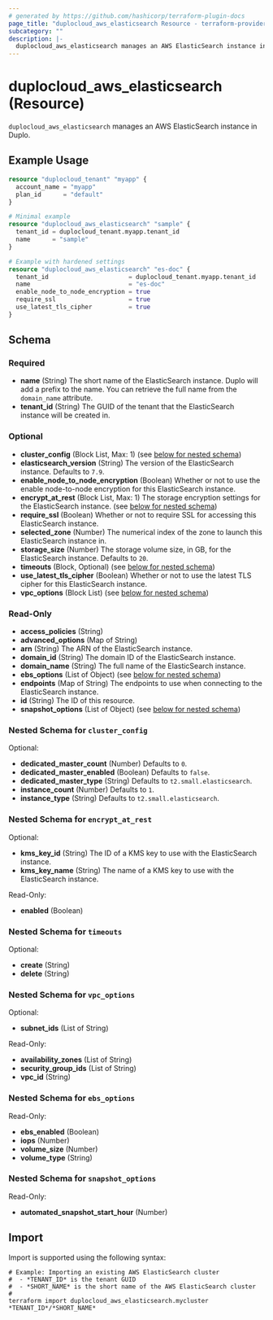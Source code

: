```yaml
---
# generated by https://github.com/hashicorp/terraform-plugin-docs
page_title: "duplocloud_aws_elasticsearch Resource - terraform-provider-duplocloud"
subcategory: ""
description: |-
  duplocloud_aws_elasticsearch manages an AWS ElasticSearch instance in Duplo.
---
```


# duplocloud_aws_elasticsearch (Resource)

`duplocloud_aws_elasticsearch` manages an AWS ElasticSearch instance in Duplo.

## Example Usage

```terraform
resource "duplocloud_tenant" "myapp" {
  account_name = "myapp"
  plan_id      = "default"
}

# Minimal example
resource "duplocloud_aws_elasticsearch" "sample" {
  tenant_id = duplocloud_tenant.myapp.tenant_id
  name      = "sample"
}

# Example with hardened settings
resource "duplocloud_aws_elasticsearch" "es-doc" {
  tenant_id                      = duplocloud_tenant.myapp.tenant_id
  name                           = "es-doc"
  enable_node_to_node_encryption = true
  require_ssl                    = true
  use_latest_tls_cipher          = true
}
```

<!-- schema generated by tfplugindocs -->
## Schema

### Required

- **name** (String) The short name of the ElasticSearch instance.  Duplo will add a prefix to the name.  You can retrieve the full name from the `domain_name` attribute.
- **tenant_id** (String) The GUID of the tenant that the ElasticSearch instance will be created in.

### Optional

- **cluster_config** (Block List, Max: 1) (see [below for nested schema](#nestedblock--cluster_config))
- **elasticsearch_version** (String) The version of the ElasticSearch instance. Defaults to `7.9`.
- **enable_node_to_node_encryption** (Boolean) Whether or not to use the enable node-to-node encryption for this ElasticSearch instance.
- **encrypt_at_rest** (Block List, Max: 1) The storage encryption settings for the ElasticSearch instance. (see [below for nested schema](#nestedblock--encrypt_at_rest))
- **require_ssl** (Boolean) Whether or not to require SSL for accessing this ElasticSearch instance.
- **selected_zone** (Number) The numerical index of the zone to launch this ElasticSearch instance in.
- **storage_size** (Number) The storage volume size, in GB, for the ElasticSearch instance. Defaults to `20`.
- **timeouts** (Block, Optional) (see [below for nested schema](#nestedblock--timeouts))
- **use_latest_tls_cipher** (Boolean) Whether or not to use the latest TLS cipher for this ElasticSearch instance.
- **vpc_options** (Block List) (see [below for nested schema](#nestedblock--vpc_options))

### Read-Only

- **access_policies** (String)
- **advanced_options** (Map of String)
- **arn** (String) The ARN of the ElasticSearch instance.
- **domain_id** (String) The domain ID of the ElasticSearch instance.
- **domain_name** (String) The full name of the ElasticSearch instance.
- **ebs_options** (List of Object) (see [below for nested schema](#nestedatt--ebs_options))
- **endpoints** (Map of String) The endpoints to use when connecting to the ElasticSearch instance.
- **id** (String) The ID of this resource.
- **snapshot_options** (List of Object) (see [below for nested schema](#nestedatt--snapshot_options))

<a id="nestedblock--cluster_config"></a>
### Nested Schema for `cluster_config`

Optional:

- **dedicated_master_count** (Number) Defaults to `0`.
- **dedicated_master_enabled** (Boolean) Defaults to `false`.
- **dedicated_master_type** (String) Defaults to `t2.small.elasticsearch`.
- **instance_count** (Number) Defaults to `1`.
- **instance_type** (String) Defaults to `t2.small.elasticsearch`.


<a id="nestedblock--encrypt_at_rest"></a>
### Nested Schema for `encrypt_at_rest`

Optional:

- **kms_key_id** (String) The ID of a KMS key to use with the ElasticSearch instance.
- **kms_key_name** (String) The name of a KMS key to use with the ElasticSearch instance.

Read-Only:

- **enabled** (Boolean)


<a id="nestedblock--timeouts"></a>
### Nested Schema for `timeouts`

Optional:

- **create** (String)
- **delete** (String)


<a id="nestedblock--vpc_options"></a>
### Nested Schema for `vpc_options`

Optional:

- **subnet_ids** (List of String)

Read-Only:

- **availability_zones** (List of String)
- **security_group_ids** (List of String)
- **vpc_id** (String)


<a id="nestedatt--ebs_options"></a>
### Nested Schema for `ebs_options`

Read-Only:

- **ebs_enabled** (Boolean)
- **iops** (Number)
- **volume_size** (Number)
- **volume_type** (String)


<a id="nestedatt--snapshot_options"></a>
### Nested Schema for `snapshot_options`

Read-Only:

- **automated_snapshot_start_hour** (Number)

## Import

Import is supported using the following syntax:

```shell
# Example: Importing an existing AWS ElasticSearch cluster
#  - *TENANT_ID* is the tenant GUID
#  - *SHORT_NAME* is the short name of the AWS ElasticSearch cluster
#
terraform import duplocloud_aws_elasticsearch.mycluster *TENANT_ID*/*SHORT_NAME*
```
